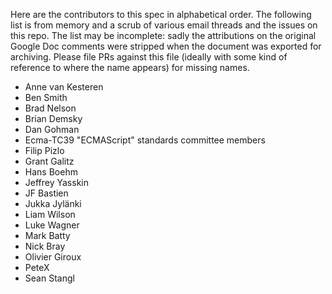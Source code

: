 Here are the contributors to this spec in alphabetical order.
The following list is from memory and a scrub of various email threads and the issues on this repo.
The list may be incomplete: sadly the attributions on the original Google Doc comments were stripped
when the document was exported for archiving.  Please file PRs against this file
(ideally with some kind of reference to where the name appears) for missing names.

* Anne van Kesteren
* Ben Smith
* Brad Nelson
* Brian Demsky
* Dan Gohman
* Ecma-TC39 "ECMAScript" standards committee members
* Filip Pizlo
* Grant Galitz
* Hans Boehm
* Jeffrey Yasskin
* JF Bastien
* Jukka Jylänki
* Liam Wilson
* Luke Wagner
* Mark Batty
* Nick Bray
* Olivier Giroux
* PeteX
* Sean Stangl
